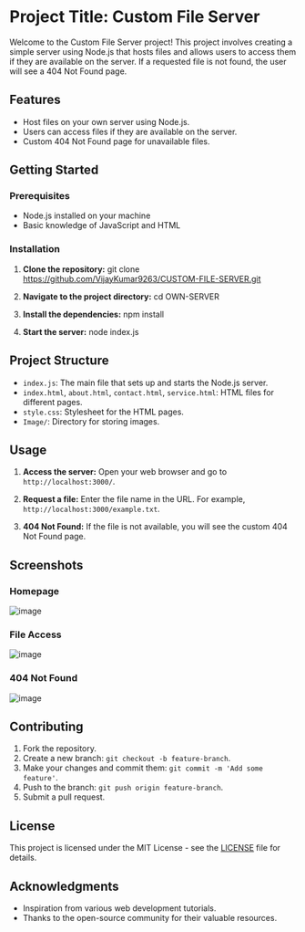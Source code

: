 # Project Title: Custom File Server

Welcome to the Custom File Server project! This project involves creating a simple server using Node.js that hosts files and allows users to access them if they are available on the server. If a requested file is not found, the user will see a 404 Not Found page.

## Features
- Host files on your own server using Node.js.
- Users can access files if they are available on the server.
- Custom 404 Not Found page for unavailable files.

## Getting Started

### Prerequisites
- Node.js installed on your machine
- Basic knowledge of JavaScript and HTML

### Installation
1. **Clone the repository:**
git clone https://github.com/VijayKumar9263/CUSTOM-FILE-SERVER.git

2. **Navigate to the project directory:**
cd OWN-SERVER

3. **Install the dependencies:**
npm install

4. **Start the server:**
node index.js


## Project Structure
- `index.js`: The main file that sets up and starts the Node.js server.
- `index.html`, `about.html`, `contact.html`, `service.html`: HTML files for different pages.
- `style.css`: Stylesheet for the HTML pages.
- `Image/`: Directory for storing images.

## Usage
1. **Access the server:**
Open your web browser and go to `http://localhost:3000/`.

2. **Request a file:**
Enter the file name in the URL. For example, `http://localhost:3000/example.txt`.

3. **404 Not Found:**
If the file is not available, you will see the custom 404 Not Found page.

## Screenshots

### Homepage
![image](https://github.com/VijayKumar9263/OWN-SERVER/assets/134833144/e6955b76-314d-463b-9e3a-b77b475e302a)

### File Access
![image](https://github.com/VijayKumar9263/OWN-SERVER/assets/134833144/77ef806a-6ee7-47cb-a313-68be37ec50e6)


### 404 Not Found
![image](https://github.com/VijayKumar9263/OWN-SERVER/assets/134833144/fe713dac-631b-4174-96fb-c96f6e2a9a48)


## Contributing
1. Fork the repository.
2. Create a new branch: `git checkout -b feature-branch`.
3. Make your changes and commit them: `git commit -m 'Add some feature'`.
4. Push to the branch: `git push origin feature-branch`.
5. Submit a pull request.

## License
This project is licensed under the MIT License - see the [LICENSE](LICENSE) file for details.

## Acknowledgments
- Inspiration from various web development tutorials.
- Thanks to the open-source community for their valuable resources.
